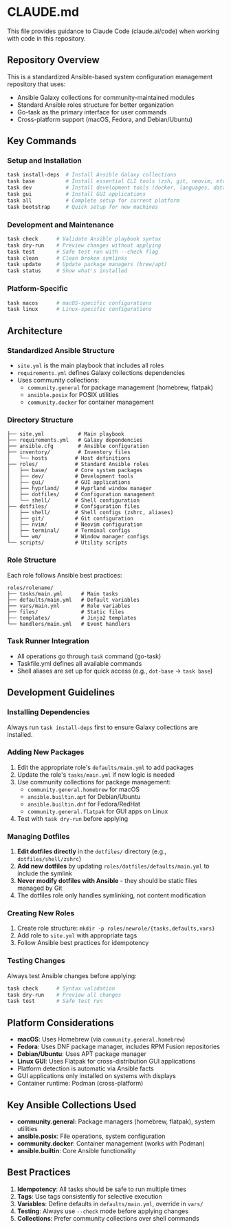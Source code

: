 # CLAUDE.md

This file provides guidance to Claude Code (claude.ai/code) when working with code in this repository.

## Repository Overview

This is a standardized Ansible-based system configuration management repository that uses:
- Ansible Galaxy collections for community-maintained modules
- Standard Ansible roles structure for better organization
- Go-task as the primary interface for user commands
- Cross-platform support (macOS, Fedora, and Debian/Ubuntu)

## Key Commands

### Setup and Installation
```bash
task install-deps  # Install Ansible Galaxy collections
task base          # Install essential CLI tools (zsh, git, neovim, etc.)
task dev           # Install development tools (docker, languages, databases)
task gui           # Install GUI applications
task all           # Complete setup for current platform
task bootstrap     # Quick setup for new machines
```

### Development and Maintenance
```bash
task check      # Validate Ansible playbook syntax
task dry-run    # Preview changes without applying
task test       # Safe test run with --check flag
task clean      # Clean broken symlinks
task update     # Update package managers (brew/apt)
task status     # Show what's installed
```

### Platform-Specific
```bash
task macos      # macOS-specific configurations
task linux      # Linux-specific configurations
```

## Architecture

### Standardized Ansible Structure
- `site.yml` is the main playbook that includes all roles
- `requirements.yml` defines Galaxy collections dependencies
- Uses community collections:
  - `community.general` for package management (homebrew, flatpak)
  - `ansible.posix` for POSIX utilities
  - `community.docker` for container management

### Directory Structure
```
├── site.yml           # Main playbook
├── requirements.yml   # Galaxy dependencies
├── ansible.cfg        # Ansible configuration
├── inventory/         # Inventory files
│   └── hosts         # Host definitions
├── roles/            # Standard Ansible roles
│   ├── base/         # Core system packages
│   ├── dev/          # Development tools
│   ├── gui/          # GUI applications
│   ├── hyprland/     # Hyprland window manager
│   ├── dotfiles/     # Configuration management
│   └── shell/        # Shell configuration
├── dotfiles/         # Configuration files
│   ├── shell/        # Shell configs (zshrc, aliases)
│   ├── git/          # Git configuration
│   ├── nvim/         # Neovim configuration
│   ├── terminal/     # Terminal configs
│   └── wm/           # Window manager configs
└── scripts/          # Utility scripts
```

### Role Structure
Each role follows Ansible best practices:
```
roles/rolename/
├── tasks/main.yml      # Main tasks
├── defaults/main.yml   # Default variables
├── vars/main.yml       # Role variables
├── files/              # Static files
├── templates/          # Jinja2 templates
└── handlers/main.yml   # Event handlers
```

### Task Runner Integration
- All operations go through `task` command (go-task)
- Taskfile.yml defines all available commands
- Shell aliases are set up for quick access (e.g., `dot-base` → `task base`)

## Development Guidelines

### Installing Dependencies
Always run `task install-deps` first to ensure Galaxy collections are installed.

### Adding New Packages
1. Edit the appropriate role's `defaults/main.yml` to add packages
2. Update the role's `tasks/main.yml` if new logic is needed
3. Use community collections for package management:
   - `community.general.homebrew` for macOS
   - `ansible.builtin.apt` for Debian/Ubuntu
   - `ansible.builtin.dnf` for Fedora/RedHat
   - `community.general.flatpak` for GUI apps on Linux
4. Test with `task dry-run` before applying

### Managing Dotfiles
1. **Edit dotfiles directly** in the `dotfiles/` directory (e.g., `dotfiles/shell/zshrc`)
2. **Add new dotfiles** by updating `roles/dotfiles/defaults/main.yml` to include the symlink
3. **Never modify dotfiles with Ansible** - they should be static files managed by Git
4. The dotfiles role only handles symlinking, not content modification

### Creating New Roles
1. Create role structure: `mkdir -p roles/newrole/{tasks,defaults,vars}`
2. Add role to `site.yml` with appropriate tags
3. Follow Ansible best practices for idempotency

### Testing Changes
Always test Ansible changes before applying:
```bash
task check      # Syntax validation
task dry-run    # Preview all changes
task test       # Safe test run
```

## Platform Considerations

- **macOS**: Uses Homebrew (via `community.general.homebrew`)
- **Fedora**: Uses DNF package manager, includes RPM Fusion repositories
- **Debian/Ubuntu**: Uses APT package manager
- **Linux GUI**: Uses Flatpak for cross-distribution GUI applications
- Platform detection is automatic via Ansible facts
- GUI applications only installed on systems with displays
- Container runtime: Podman (cross-platform)

## Key Ansible Collections Used

- **community.general**: Package managers (homebrew, flatpak), system utilities
- **ansible.posix**: File operations, system configuration
- **community.docker**: Container management (works with Podman)
- **ansible.builtin**: Core Ansible functionality

## Best Practices

1. **Idempotency**: All tasks should be safe to run multiple times
2. **Tags**: Use tags consistently for selective execution
3. **Variables**: Define defaults in `defaults/main.yml`, override in `vars/`
4. **Testing**: Always use `--check` mode before applying changes
5. **Collections**: Prefer community collections over shell commands